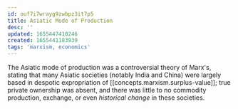 ```yaml
---
id: ouf7i7wrayg9zwbpz3it7p5
title: Asiatic Mode of Production
desc: ''
updated: 1655447410246
created: 1655441183939
tags: 'marxism, economics'
---
```


The Asiatic mode of production was a controversial theory of Marx's, stating that many Asiatic societies (notably India and China) were largely based in despotic expropriation of [[concepts.marxism.surplus-value]]; true private ownership was absent, and there was little to no commodity production, exchange, or even *historical change* in these societies.
